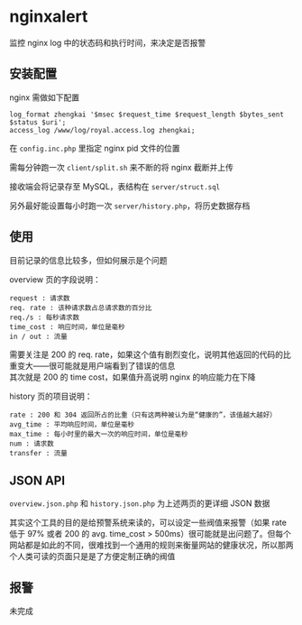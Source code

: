 nginxalert
==========

监控 nginx log 中的状态码和执行时间，来决定是否报警

安装配置
--------

nginx 需做如下配置

    log_format zhengkai '$msec $request_time $request_length $bytes_sent $status $uri';
    access_log /www/log/royal.access.log zhengkai;

在 `config.inc.php` 里指定 nginx pid 文件的位置

需每分钟跑一次 `client/split.sh` 来不断的将 nginx 截断并上传

接收端会将记录存至 MySQL，表结构在 `server/struct.sql`

另外最好能设置每小时跑一次 `server/history.php`，将历史数据存档

使用
----

目前记录的信息比较多，但如何展示是个问题

overview 页的字段说明：

    request : 请求数
	req. rate : 该种请求数占总请求数的百分比
	req./s : 每秒请求数
	time_cost : 响应时间，单位是毫秒
	in / out : 流量

需要关注是 200 的 req. rate，如果这个值有剧烈变化，说明其他返回的代码的比重变大——很可能就是用户端看到了错误的信息<br />
其次就是 200 的 time cost，如果值升高说明 nginx 的响应能力在下降

history 页的项目说明：
	
	rate : 200 和 304 返回所占的比重（只有这两种被认为是“健康的”，该值越大越好）
	avg_time : 平均响应时间，单位是毫秒
	max_time : 每小时里的最大一次的响应时间，单位是毫秒
	num : 请求数
	transfer : 流量 

JSON API
--------

`overview.json.php` 和 `history.json.php` 为上述两页的更详细 JSON 数据

其实这个工具的目的是给预警系统来读的，可以设定一些阀值来报警（如果 rate 低于 97% 或者 200 的 avg. time_cost > 500ms）很可能就是出问题了。但每个网站都是如此的不同，很难找到一个通用的规则来衡量网站的健康状况，所以那两个人类可读的页面只是是了方便定制正确的阀值

报警
----

未完成
